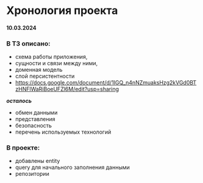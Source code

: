 # Хронология проекта

#### 10.03.2024
### В ТЗ описано:
- схема работы приложения, 
- сущности и связи между ними,
- доменная модель
- слой персистентности
- https://docs.google.com/document/d/1IGQ_n4nNZmuaksHzg2kVGd0BTzHNFlWaRiBoeUFZl6M/edit?usp=sharing

***осталось***
- обмен данными
- представления
- безопасность
- перечень используемых технологий

### В проекте:
- добавлены entity
- query для начального заполнения данными
- репозитории
